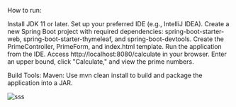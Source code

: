 How to run:

Install JDK 11 or later.
Set up your preferred IDE (e.g., IntelliJ IDEA).
Create a new Spring Boot project with required dependencies: spring-boot-starter-web, spring-boot-starter-thymeleaf, and spring-boot-devtools.
Create the PrimeController, PrimeForm, and index.html template.
Run the application from the IDE.
Access http://localhost:8080/calculate in your browser.
Enter an upper bound, click "Calculate," and view the prime numbers.

Build Tools:
Maven: Use mvn clean install to build and package the application into a JAR.


![sss](https://github.com/s20343/Java-spring-boot-Internship/assets/123310051/c20ed102-7c83-4a02-a07d-af6f7ff58e2e)
